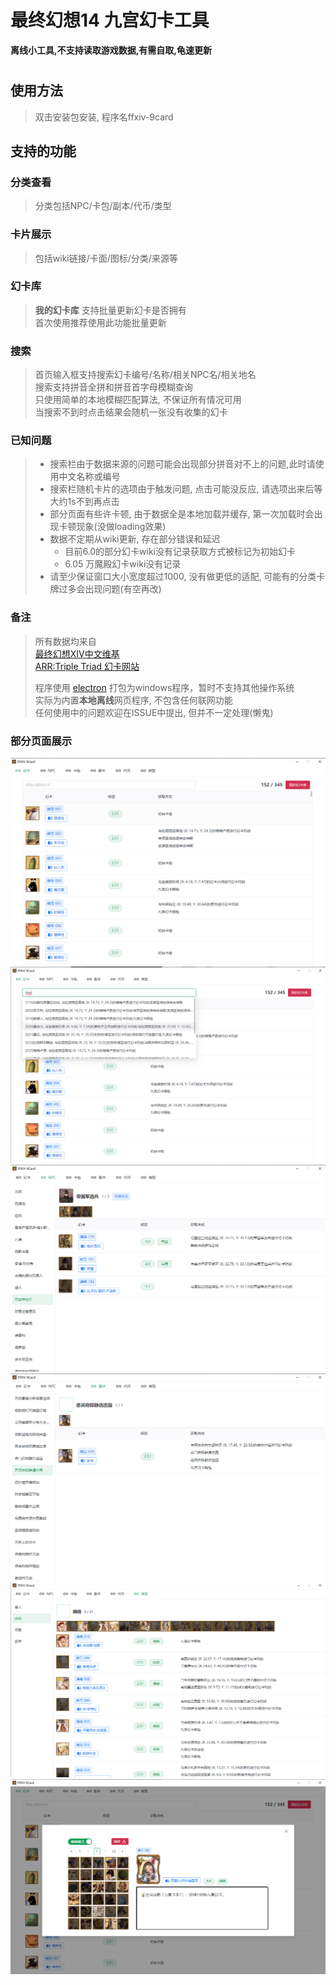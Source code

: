 # 最终幻想14 九宫幻卡工具
**离线小工具,不支持读取游戏数据,有需自取,龟速更新**
#
## 使用方法
>双击安装包安装, 程序名ffxiv-9card
## 支持的功能
### 分类查看
>分类包括NPC/卡包/副本/代币/类型  

### 卡片展示
>包括wiki链接/卡面/图标/分类/来源等
### 幻卡库
>**我的幻卡库** 支持批量更新幻卡是否拥有  
>首次使用推荐使用此功能批量更新  
### 搜索  
>首页输入框支持搜索幻卡编号/名称/相关NPC名/相关地名  
>搜索支持拼音全拼和拼音首字母模糊查询  
>只使用简单的本地模糊匹配算法, 不保证所有情况可用  
>当搜索不到时点击结果会随机一张没有收集的幻卡  


### 已知问题
>+ 搜索栏由于数据来源的问题可能会出现部分拼音对不上的问题,此时请使用中文名称或编号  
>+ 搜索栏随机卡片的选项由于触发问题, 点击可能没反应, 请选项出来后等大约1s不到再点击  
>+ 部分页面有些许卡顿, 由于数据全是本地加载并缓存, 第一次加载时会出现卡顿现象(没做loading效果)
>+ 数据不定期从wiki更新, 存在部分错误和延迟
>    + 目前6.0的部分幻卡wiki没有记录获取方式被标记为初始幻卡
>    + 6.05 万魔殿幻卡wiki没有记录  
>+ 请至少保证窗口大小宽度超过1000, 没有做更低的适配, 可能有的分类卡牌过多会出现问题(有空再改)

### 备注
>所有数据均来自  
>[最终幻想XIV中文维基](https://ff14.huijiwiki.com/wiki/%E4%B9%9D%E5%AE%AB%E5%B9%BB%E5%8D%A1%E5%8D%A1%E7%89%8C)  
>[ARR:Triple Triad 幻卡网站](https://arrtripletriad.com/cn/huan-ka-yi-lan)
>  
>程序使用 [electron](https://github.com/electron/electron) 打包为windows程序，暂时不支持其他操作系统  
>实际为内置**本地离线**网页程序, 不包含任何联网功能  
>任何使用中的问题欢迎在ISSUE中提出, 但并不一定处理(懒鬼)  

### 部分页面展示

![首页](docs/image/home.png)
![搜索](docs/image/search.png)
![NPC](docs/image/npc.png)
![副本](docs/image/instance-zone.png)
![类型](docs/image/type.png)
![我的幻卡库](docs/image/cardbox.png)